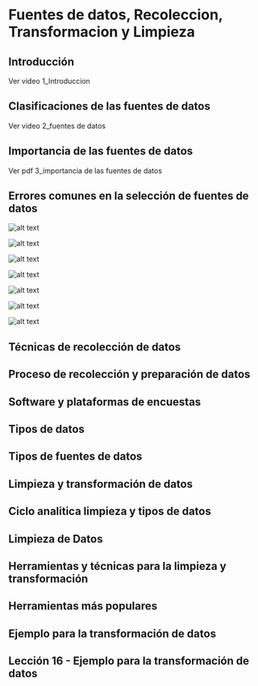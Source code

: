 # Fuentes de datos, Recoleccion, Transformacion y Limpieza

## Introducción

Ver video 1_Introduccion

## Clasificaciones de las fuentes de datos

Ver video 2_fuentes de datos

## Importancia de las fuentes de datos

Ver pdf 3_importancia de las fuentes de datos

## Errores comunes en la selección de fuentes de datos

![alt text](image-90.png)

![alt text](image-91.png)

![alt text](image-92.png)

![alt text](image-93.png)

![alt text](image-94.png)

![alt text](image-95.png)

![alt text](image-96.png)

## Técnicas de recolección de datos

## Proceso de recolección y preparación de datos

## Software y plataformas de encuestas

## Tipos de datos

## Tipos de fuentes de datos

## Limpieza y transformación de datos

## Ciclo analitica limpieza y tipos de datos

## Limpieza de Datos

## Herramientas y técnicas para la limpieza y transformación

## Herramientas más populares

## Ejemplo para la transformación de datos

## Lección 16 - Ejemplo para la transformación de datos
